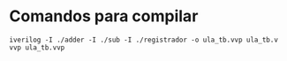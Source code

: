 # Comandos para compilar
`iverilog -I ./adder -I ./sub -I ./registrador -o ula_tb.vvp ula_tb.v`
`vvp ula_tb.vvp`
